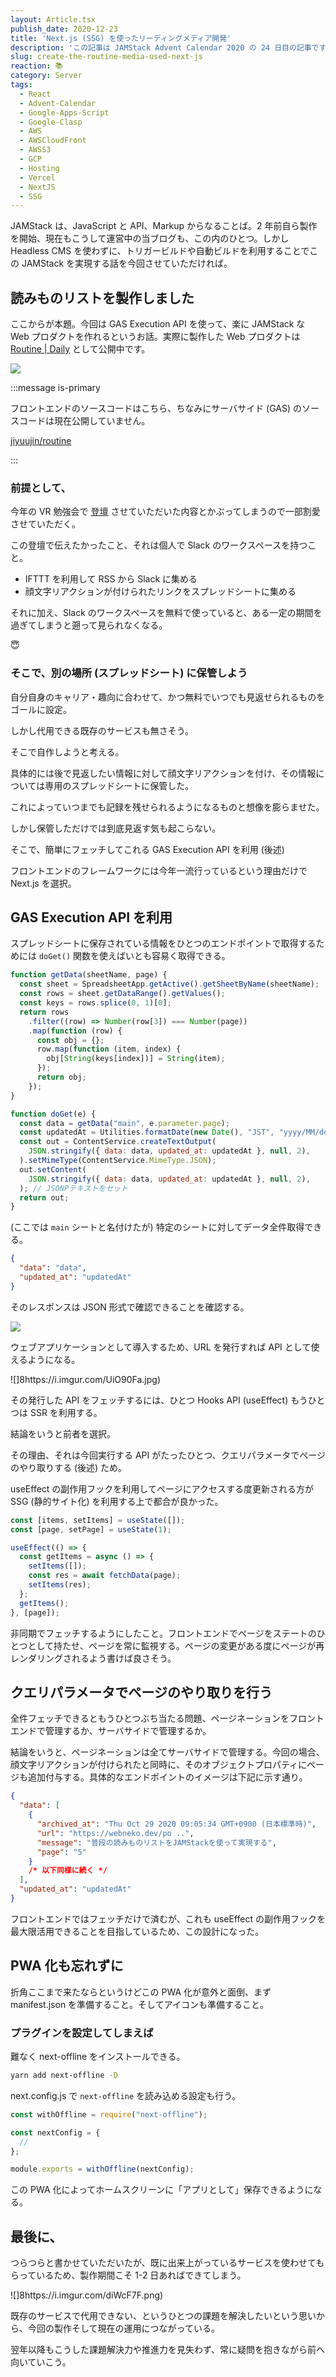 ```yaml
---
layout: Article.tsx
publish_date: 2020-12-23
title: 'Next.js (SSG) を使ったリーディングメディア開発'
description: 'この記事は JAMStack Advent Calendar 2020 の 24 日目の記事です。Next.js (SSG) を使った JAMStack なメデイアを実現した話について書きました。'
slug: create-the-routine-media-used-next-js
reaction: 📚
category: Server
tags:
  - React
  - Advent-Calendar
  - Google-Apps-Script
  - Google-Clasp
  - AWS
  - AWSCloudFront
  - AWSS3
  - GCP
  - Hosting
  - Vercel
  - NextJS
  - SSG
---
```


JAMStack は、JavaScript と API、Markup からなることば。2
年前自ら製作を開始、現在もこうして運営中の当ブログも、この内のひとつ。しかし
Headless CMS を使わずに、トリガービルドや自動ビルドを利用することでこの JAMStack
を実現する話を今回させていただければ。

## 読みものリストを製作しました

ここからが本題。今回は GAS Execution API を使って、楽に JAMStack な Web
プロダクトを作れるというお話。実際に製作した Web プロダクトは
[Routine | Daily](https://routine.nekohack.app/) として公開中です。

![](https://i.imgur.com/diWcF7F.png)

:::message is-primary

フロントエンドのソースコードはこちら、ちなみにサーバサイド (GAS)
のソースコードは現在公開していません。

[jiyuujin/routine](https://github.com/jiyuujin/routine)

:::

### 前提として、

今年の VR 勉強会で
[登壇](https://blog.nekohack.me/posts/recommend-tools-in-vr-study-3)
させていただいた内容とかぶってしまうので一部割愛させていただく。

この登壇で伝えたかったこと、それは個人で Slack のワークスペースを持つこと。

- IFTTT を利用して RSS から Slack に集める
- 顔文字リアクションが付けられたリンクをスプレッドシートに集める

それに加え、Slack
のワークスペースを無料で使っていると、ある一定の期間を過ぎてしまうと遡って見られなくなる。

😇

### そこで、別の場所 (スプレッドシート) に保管しよう

自分自身のキャリア・趣向に合わせて、かつ無料でいつでも見返せられるものをゴールに設定。

しかし代用できる既存のサービスも無さそう。

そこで自作しようと考える。

具体的には後で見返したい情報に対して顔文字リアクションを付け、その情報については専用のスプレッドシートに保管した。

これによっていつまでも記録を残せられるようになるものと想像を膨らませた。

しかし保管しただけでは到底見返す気も起こらない。

そこで、簡単にフェッチしてこれる GAS Execution API を利用 (後述)

フロントエンドのフレームワークには今年一流行っているという理由だけで Next.js
を選択。

## GAS Execution API を利用

スプレッドシートに保存されている情報をひとつのエンドポイントで取得するためには
`doGet()` 関数を使えばいとも容易く取得できる。

```js
function getData(sheetName, page) {
  const sheet = SpreadsheetApp.getActive().getSheetByName(sheetName);
  const rows = sheet.getDataRange().getValues();
  const keys = rows.splice(0, 1)[0];
  return rows
    .filter((row) => Number(row[3]) === Number(page))
    .map(function (row) {
      const obj = {};
      row.map(function (item, index) {
        obj[String(keys[index])] = String(item);
      });
      return obj;
    });
}

function doGet(e) {
  const data = getData("main", e.parameter.page);
  const updatedAt = Utilities.formatDate(new Date(), "JST", "yyyy/MM/dd HH:mm");
  const out = ContentService.createTextOutput(
    JSON.stringify({ data: data, updated_at: updatedAt }, null, 2),
  ).setMimeType(ContentService.MimeType.JSON);
  out.setContent(
    JSON.stringify({ data: data, updated_at: updatedAt }, null, 2),
  ); // JSONPテキストをセット
  return out;
}
```

(ここでは `main` シートと名付けたが) 特定のシートに対してデータ全件取得できる。

```json
{
  "data": "data",
  "updated_at": "updatedAt"
}
```

そのレスポンスは JSON 形式で確認できることを確認する。

![](https://i.imgur.com/rzk1bM5.jpg)

ウェブアプリケーションとして導入するため、URL を発行すれば API
として使えるようになる。

![]8https://i.imgur.com/UiO90Fa.jpg)

その発行した API をフェッチするには、ひとつ Hooks API (useEffect) もうひとつは
SSR を利用する。

結論をいうと前者を選択。

その理由、それは今回実行する API
がたったひとつ、クエリパラメータでページのやり取りする (後述) ため。

useEffect の副作用フックを利用してページにアクセスする度更新される方が SSG
(静的サイト化) を利用する上で都合が良かった。

```js
const [items, setItems] = useState([]);
const [page, setPage] = useState(1);

useEffect(() => {
  const getItems = async () => {
    setItems([]);
    const res = await fetchData(page);
    setItems(res);
  };
  getItems();
}, [page]);
```

非同期でフェッチするようにしたこと。フロントエンドでページをステートのひとつとして持たせ、ページを常に監視する。ページの変更がある度にページが再レンダリングされるよう書けば良さそう。

## クエリパラメータでページのやり取りを行う

全件フェッチできるともうひとつぶち当たる問題、ページネーションをフロントエンドで管理するか、サーバサイドで管理するか。

結論をいうと、ページネーションは全てサーバサイドで管理する。今回の場合、顔文字リアクションが付けられたと同時に、そのオブジェクトプロパティにページも追加付与する。具体的なエンドポイントのイメージは下記に示す通り。

```json
{
  "data": [
    {
      "archived_at": "Thu Oct 29 2020 09:05:34 GMT+0900 (日本標準時)",
      "url": "https://webneko.dev/po ..",
      "message": "普段の読みものリストをJAMStackを使って実現する",
      "page": "5"
    }
    /* 以下同様に続く */
  ],
  "updated_at": "updatedAt"
}
```

フロントエンドではフェッチだけで済むが、これも useEffect
の副作用フックを最大限活用できることを目指しているため、この設計になった。

## PWA 化も忘れずに

折角ここまで来たならというけどこの PWA 化が意外と面倒、まず manifest.json
を準備すること。そしてアイコンも準備すること。

### プラグインを設定してしまえば

難なく next-offline をインストールできる。

```bash
yarn add next-offline -D
```

next.config.js で `next-offline` を読み込める設定も行う。

```js
const withOffline = require("next-offline");

const nextConfig = {
  //
};

module.exports = withOffline(nextConfig);
```

この PWA 化によってホームスクリーンに「アプリとして」保存できるようになる。

## 最後に、

つらつらと書かせていただいたが、既に出来上がっているサービスを使わせてもらっているため、製作期間こそ
1-2 日あればできてしまう。

![]8https://i.imgur.com/diWcF7F.png)

既存のサービスで代用できない、というひとつの課題を解決したいという思いから、今回の製作そして現在の運用につながっている。

翌年以降もこうした課題解決力や推進力を見失わず、常に疑問を抱きながら前へ向いていこう。
